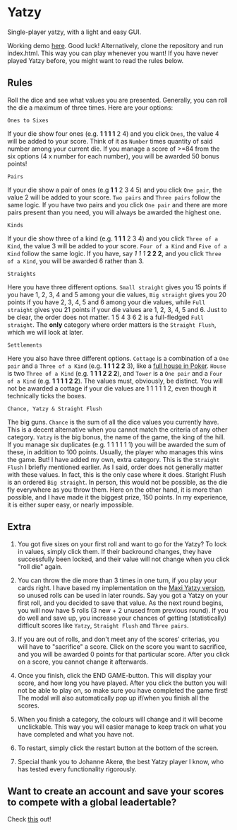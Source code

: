 # Yatzy
Single-player yatzy, with a light and easy GUI.

Working demo [here](https://sergiosja.github.io/Yatzy/). Good luck!
Alternatively, clone the repository and run index.html. This way you can play whenever you want!
If you have never played Yatzy before, you might want to read the rules below.

## Rules
Roll the dice and see what values you are presented. Generally, you can roll the die a maximum of three times. Here are your options:

```
Ones to Sixes
```
If your die show four ones (e.g. **1 1 1 1** 2 4) and you click ``Ones``, the value 4 will be added to your score. Think of it as ``Number`` times quantity of said number among your current die. If you manage a score of >=84 from the six options (4 x number for each number), you will be awarded 50 bonus points!

```
Pairs
```
If your die show a pair of ones (e.g **1 1** 2 3 4 5) and you click ``One pair``, the value 2 will be added to your score. ``Two pairs`` and ``Three pairs`` follow the same logic. If you have two pairs and you click ``One pair`` and there are more pairs present than you need, you will always be awarded the highest one.

```
Kinds
```
If your die show three of a kind (e.g. **1 1 1** 2 3 4) and you click ``Three of a Kind``, the value 3 will be added to your score. ``Four of a Kind`` and ``Five of a Kind`` follow the same logic. If you have, say *1 1 1* **2 2 2**, and you click ``Three of a Kind``, you will be awarded 6 rather than 3.

```
Straights
```
Here you have three different options. ``Small straight`` gives you 15 points if you have 1, 2, 3, 4 and 5 among your die values, ``Big straight`` gives you 20 points if you have 2, 3, 4, 5 and 6 among your die values, while ``Full straight`` gives you 21 points if your die values are 1, 2, 3, 4, 5 and 6. Just to be clear, the order does not matter. 1 5 4 3 6 2 is a full-fledged ``Full straight``. The **only** category where order matters is the ``Straight Flush``, which we will look at later.

```
Settlements
```
Here you also have three different options. ``Cottage`` is a combination of a ``One pair`` and a ``Three of a Kind`` (e.g. **1 1 1 2 2** 3), like a [full house in Poker](https://en.wikipedia.org/wiki/List_of_poker_hands#Full_house). ``House`` is two ``Three of a Kind`` (e.g. **1 1 1 2 2 2**), and ``Tower`` is a ``One pair`` and a ``Four of a Kind`` (e.g. **1 1 1 1 2 2**). The values must, obviously, be distinct. You will not be awarded a cottage if your die values are 1 1 1 1 1 2, even though it technically ticks the boxes.

```
Chance, Yatzy & Straight Flush
```
The big guns. ``Chance`` is the sum of all the dice values you currently have. This is a decent alternative when you cannot match the criteria of any other category. ``Yatzy`` is the big bonus, the name of the game, the king of the hill. If you manage six duplicates (e.g. 1 1 1 1 1 1) you will be awarded the sum of these, in addition to 100 points. Usually, the player who manages this wins the game. But! I have added my own, extra category. This is the ``Straight Flush`` I briefly mentioned earlier. As I said, order does not generally matter with these values. In fact, this is the only case where it does. Staright Flush is an ordered ``Big straight``. In person, this would not be possible, as the die fly everywhere as you throw them. Here on the other hand, it is more than possible, and I have made it the biggest prize, 150 points. In my experience, it is either super easy, or nearly impossible. 


## Extra
1. You got five sixes on your first roll and want to go for the Yatzy? To lock in values, simply click them. If their backround changes, they have successfully been locked, and their value will not change when you click "roll die" again.

2. You can throw the die more than 3 times in one turn, if you play your cards right. I have based my implementation on the [Maxi Yatzy version](https://en.wikipedia.org/wiki/Yatzy#Maxi_Yatzy), so unused rolls can be used in later rounds. Say you got a Yatzy on your first roll, and you decided to save that value. As the next round begins, you will now have 5 rolls (3 new + 2 unused from previous round). If you do well and save up, you increase your chances of getting (statistically) difficult scores like ``Yatzy``, ``Straight Flush`` and ``Three pairs``.

3. If you are out of rolls, and don't meet any of the scores' criterias, you will have to "sacrifice" a score. Click on the score you want to sacrifice, and you will be awarded 0 points for that particular score. After you click on a score, you cannot change it afterwards.

4. Once you finish, click the END GAME-button. This will display your score, and how long you have played. After you click the button you will not be able to play on, so make sure you have completed the game first! The modal will also automatically pop up if/when you finish all the scores.

5. When you finish a category, the colours will change and it will become unclickable. This way you will easier manage to keep track on what you have completed and what you have not.

6. To restart, simply click the restart button at the bottom of the screen.

7. Special thank you to Johanne Akerø, the best Yatzy player I know, who has tested every functionality rigorously.

## Want to create an account and save your scores to compete with a global leadertable?
Check [this](https://github.com/sergiosja/Mega-Yatzy) out!
